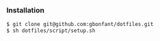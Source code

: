 ### Installation

```bash
$ git clone git@github.com:gbonfant/dotfiles.git
$ sh dotfiles/script/setup.sh
```
